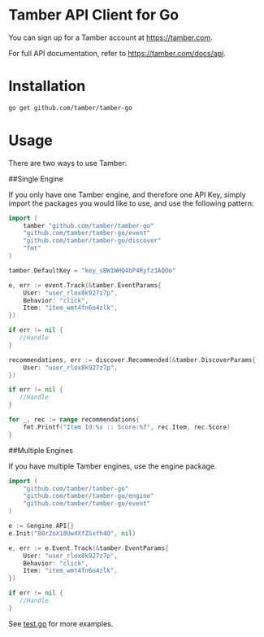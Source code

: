 # Tamber API Client for Go

You can sign up for a Tamber account at https://tamber.com.

For full API documentation, refer to https://tamber.com/docs/api.

Installation
============

```sh
go get github.com/tamber/tamber-go
```

Usage
=====

There are two ways to use Tamber:

##Single Engine

If you only have one Tamber engine, and therefore one API Key, simply import the packages you would like to use, and use the following pattern:

```go
import (
    tamber "github.com/tamber/tamber-go"
    "github.com/tamber/tamber-go/event"
    "github.com/tamber/tamber-go/discover"
    "fmt"
)

tamber.DefaultKey = "key_sBW1WHQ4bP4Ryfz3AQOo"

e, err := event.Track(&tamber.EventParams{
    User: "user_rlox8k927z7p",
    Behavior: "click",
    Item: "item_wmt4fn6o4zlk",
})

if err != nil {
   //Handle
}

recommendations, err := discover.Recommended(&tamber.DiscoverParams{
    User: "user_rlox8k927z7p",
})

if err != nil {
   //Handle
}

for _, rec := range recommendations{
    fmt.Printf("Item Id:%s :: Score:%f", rec.Item, rec.Score)
}
```

##Multiple Engines

If you have multiple Tamber engines, use the engine package.

```go
import (
    "github.com/tamber/tamber-go"
    "github.com/tamber/tamber-go/engine"
    "github.com/tamber/tamber-go/event"
)

e := &engine.API{}
e.Init("80r2oX10Uw4XfZSxfh4O", nil)

e, err := e.Event.Track(&tamber.EventParams{
    User: "user_rlox8k927z7p",
    Behavior: "click",
    Item: "item_wmt4fn6o4zlk",
})

if err != nil {
   //Handle
}
```

See [test.go](https://github.com/tamber/tamber-go/blob/master/test/test.go) for more examples.

